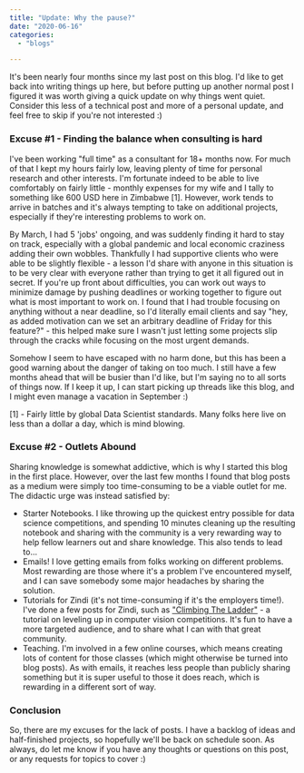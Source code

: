 ```yaml
---
title: "Update: Why the pause?"
date: "2020-06-16"
categories:
  - "blogs"

---
```


It's been nearly four months since my last post on this blog. I'd like to get back into writing things up here, but before putting up another normal post I figured it was worth giving a quick update on why things went quiet. Consider this less of a technical post and more of a personal update, and feel free to skip if you're not interested :)

### Excuse #1 - Finding the balance when consulting is hard

I've been working "full time" as a consultant for 18+ months now. For much of that I kept my hours fairly low, leaving plenty of time for personal research and other interests. I'm fortunate indeed to be able to live comfortably on fairly little - monthly expenses for my wife and I tally to something like 600 USD here in Zimbabwe \[1\]. However, work tends to arrive in batches and it's always tempting to take on additional projects, especially if they're interesting problems to work on.

By March, I had 5 'jobs' ongoing, and was suddenly finding it hard to stay on track, especially with a global pandemic and local economic craziness adding their own wobbles. Thankfully I had supportive clients who were able to be slightly flexible - a lesson I'd share with anyone in this situation is to be very clear with everyone rather than trying to get it all figured out in secret. If you're up front about difficulties, you can work out ways to minimize damage by pushing deadlines or working together to figure out what is most important to work on. I found that I had trouble focusing on anything without a near deadline, so I'd literally email clients and say "hey, as added motivation can we set an arbitrary deadline of Friday for this feature?" - this helped make sure I wasn't just letting some projects slip through the cracks while focusing on the most urgent demands.

Somehow I seem to have escaped with no harm done, but this has been a good warning about the danger of taking on too much. I still have a few months ahead that will be busier than I'd like, but I'm saying no to all sorts of things now. If I keep it up, I can start picking up threads like this blog, and I might even manage a vacation in September :)

\[1\] - Fairly little by global Data Scientist standards. Many folks here live on less than a dollar a day, which is mind blowing.

### Excuse #2 - Outlets Abound

Sharing knowledge is somewhat addictive, which is why I started this blog in the first place. However, over the last few months I found that blog posts as a medium were simply too time-consuming to be a viable outlet for me. The didactic urge was instead satisfied by:

- Starter Notebooks. I like throwing up the quickest entry possible for data science competitions, and spending 10 minutes cleaning up the resulting notebook and sharing with the community is a very rewarding way to help fellow learners out and share knowledge. This also tends to lead to...
- Emails! I love getting emails from folks working on different problems. Most rewarding are those where it's a problem I've encountered myself, and I can save somebody some major headaches by sharing the solution.
- Tutorials for Zindi (it's not time-consuming if it's the employers time!). I've done a few posts for Zindi, such as ["Climbing The Ladder"](https://zindi.africa/blog/climbing-the-ladder-image-recognition-for-ml-competitions-tutorial) - a tutorial on leveling up in computer vision competitions. It's fun to have a more targeted audience, and to share what I can with that great community.
- Teaching. I'm involved in a few online courses, which means creating lots of content for those classes (which might otherwise be turned into blog posts). As with emails, it reaches less people than publicly sharing something but it is super useful to those it does reach, which is rewarding in a different sort of way.

### Conclusion

So, there are my excuses for the lack of posts. I have a backlog of ideas and half-finished projects, so hopefully we'll be back on schedule soon. As always, do let me know if you have any thoughts or questions on this post, or any requests for topics to cover :)
